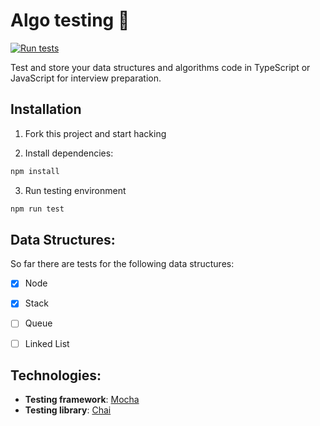 # Algo testing 🧪

[![Run tests](https://github.com/kevinzunigacuellar/algo-testing/actions/workflows/main.yml/badge.svg)](https://github.com/kevinzunigacuellar/algo-testing/actions/workflows/main.yml)

Test and store your data structures and algorithms code in TypeScript or JavaScript for interview preparation.


## Installation

1. Fork this project and start hacking

2. Install dependencies:

```bash
npm install
```

3. Run testing environment

```bash
npm run test
```

## Data Structures:

So far there are tests for the following data structures:

- [x] Node
- [x] Stack
- [ ] Queue
- [ ] Linked List


## Technologies:

- **Testing framework**: [Mocha](https://mochajs.org/)
- **Testing library**: [Chai](https://www.chaijs.com/)
